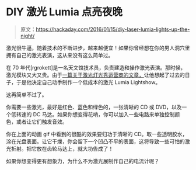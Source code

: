 # DIY 激光 Lumia 点亮夜晚

> 原文：<https://hackaday.com/2016/01/15/diy-laser-lumia-lights-up-the-night/>

激光很牛逼，随着技术的不断进步，越来越便宜！如果你曾经想在你的男人洞穴里拥有自己的激光表演，这从来没有这么简单过。

在 70 年代[rgrokett]是一名天文馆技术员，负责建造和操作激光表演。那时候，激光模块又大又贵。由于[一篇关于激光灯光秀运营商的文章，](http://makezine.com/projects/make-20/lunchbox-laser-shows/)让他想起了过去的日子，于是他决定自己动手制作一个低成本的激光 Lumia Lightshow。

这再简单不过了。

你需要一些激光，最好是红色、蓝色和绿色的，一张清晰的 CD 或 DVD，以及一个低转速的 DC 马达。如果你想变得花哨，你可以加入一些电路来单独控制颜色，或者让它们触发音效。

你在上面的动画 gif 中看到的很酷的效果要归功于清晰的 CD。取一些透明胶水，涂在光盘表面。让它干燥，你会留下一个凹凸不平的表面，这将导致一些可怕的激光折射。把它放在齿轮马达上，就大功告成了！

如果你想变得更有想象力，为什么不为激光展制作自己的电流计呢？